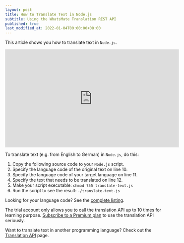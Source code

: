 ```yaml
---
layout: post
title: How to Translate Text in Node.js
subtitle: Using the WhatsMate Translation REST API
published: true
last_modified_at: 2022-01-04T00:00:00+08:00
---
```


This article shows you how to translate text in `Node.js`.


<iframe width="560" height="315" src="https://www.youtube.com/embed/5OkcpJFSCHc?rel=0&cc_load_policy=1" frameborder="0" allowfullscreen></iframe>


To translate text (e.g. from English to German) in `Node.js`, do this:

1. Copy the following source code to your `Node.js` script.  <script src="https://gist.github.com/whatsmate/41edc6a2330eb3f78eb86360ea195e38.js"></script>
2. Specify the language code of the original text on line 10.
3. Specify the language code of your target language on line 11.
4. Specify the text that needs to be translated on line 12.
5. Make your script executable: `chmod 755 translate-text.js`
6. Run the script to see the result: `./translate-text.js`


Looking for your language code? See the <a target="_blank" href="http://api.whatsmate.net/v1/translation/supported-codes">complete listing</a>.


The trial account only allows you to call the translation API up to 10 times for learning purpose. [Subscribe to a Premium plan](https://www.whatsmate.net/translation-subscribe.html) to use the translation API seriously.


Want to translate text in another programming language? Check out the [Translation API](https://www.whatsmate.net/translation-api.html) page.


<br>
<script async src="//pagead2.googlesyndication.com/pagead/js/adsbygoogle.js"></script>
<ins class="adsbygoogle"
     style="display:inline-block;width:728px;height:90px"
     data-ad-client="ca-pub-7383487179928477"
     data-ad-slot="6959057004"></ins>
<script>
(adsbygoogle = window.adsbygoogle || []).push({});
</script>
<br>

